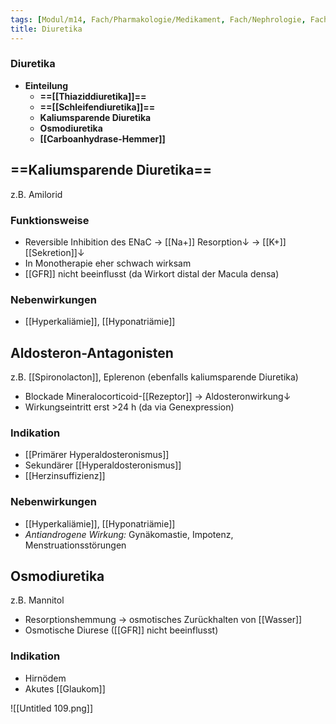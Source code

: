 ```yaml
---
tags: [Modul/m14, Fach/Pharmakologie/Medikament, Fach/Nephrologie, Fach/Kardiologie]
title: Diuretika
---
```

### Diuretika
- **Einteilung**
	- **==[[Thiaziddiuretika]]==**
	- **==[[Schleifendiuretika]]==**
	- **Kaliumsparende Diuretika**
	- **Osmodiuretika**
	- **[[Carboanhydrase-Hemmer]]**








## ==Kaliumsparende Diuretika==
z.B. Amilorid
### Funktionsweise
- Reversible Inhibition des ENaC → [[Na+]] Resorption↓ → [[K+]] [[Sekretion]]↓ 
- In Monotherapie eher schwach wirksam
- [[GFR]] nicht beeinflusst (da Wirkort distal der Macula densa)
### Nebenwirkungen
- [[Hyperkaliämie]], [[Hyponatriämie]]

## Aldosteron-Antagonisten
z.B. [[Spironolacton]], Eplerenon (ebenfalls kaliumsparende Diuretika)
- Blockade Mineralocorticoid-[[Rezeptor]] → Aldosteronwirkung↓ 
- Wirkungseintritt erst >24 h (da via Genexpression)
### Indikation
- [[Primärer Hyperaldosteronismus]]
- Sekundärer [[Hyperaldosteronismus]]
- [[Herzinsuffizienz]]
### Nebenwirkungen
- [[Hyperkaliämie]], [[Hyponatriämie]]
- *Antiandrogene Wirkung:* Gynäkomastie, Impotenz, Menstruationsstörungen

## Osmodiuretika
z.B. Mannitol
- Resorptionshemmung → osmotisches Zurückhalten von [[Wasser]]
- Osmotische Diurese ([[GFR]] nicht beeinflusst)
### Indikation
- Hirnödem
- Akutes [[Glaukom]]



![[Untitled 109.png]]



